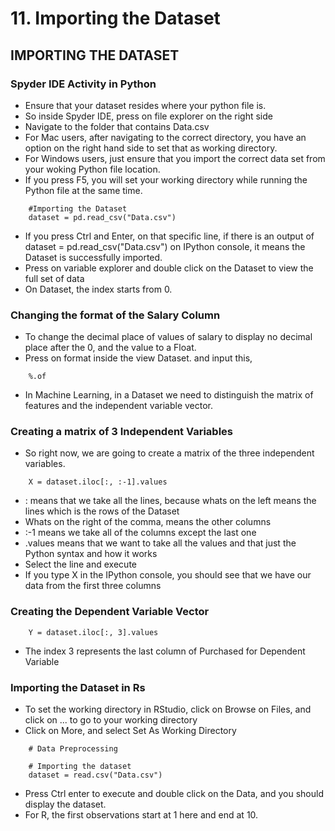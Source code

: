 # 11. Importing the Dataset

## IMPORTING THE DATASET

### Spyder IDE Activity in Python
* Ensure that your dataset resides where your python file is.
* So inside Spyder IDE, press on file explorer on the right side
* Navigate to the folder that contains Data.csv
* For Mac users, after navigating to the correct directory, you have an option on the right hand side to set that as working directory.
* For Windows users, just ensure that you import the correct data set from your woking Python file location.
* If you press F5, you will set your working directory while running the Python file at the same time.

```
	#Importing the Dataset
	dataset = pd.read_csv("Data.csv")
```
* If you press Ctrl and Enter, on that specific line, if there is an output of dataset = pd.read_csv("Data.csv") on IPython console, it means the Dataset is successfully imported.
* Press on variable explorer and double click on the Dataset to view the full set of data
* On Dataset, the index starts from 0.

### Changing the format of the Salary Column
* To change the decimal place of values of salary to display no decimal place after the 0, and the value to a Float.
* Press on format inside the view Dataset. and input this,
```
	%.of
```
* In Machine Learning, in a Dataset we need to distinguish the matrix of features and the independent variable vector.

### Creating a matrix of 3 Independent Variables
* So right now, we are going to create a matrix of the three independent variables.
```
	X = dataset.iloc[:, :-1].values
```
* : means that we take all the lines, because whats on the left means the lines which is the rows of the Dataset
* Whats on the right of the comma, means the other columns
* :-1 means we take all of the columns except the last one
* .values means that we want to take all the values and that just the Python syntax and how it works
* Select the line and execute
* If you type X in the IPython console, you should see that we have our data from the first three columns

### Creating the Dependent Variable Vector
```
	Y = dataset.iloc[:, 3].values
```
* The index 3 represents the last column of Purchased for Dependent Variable

### Importing the Dataset in Rs
* To set the working directory in RStudio, click on Browse on Files, and click on ... to go to your working directory
* Click on More, and select Set As Working Directory
```
	# Data Preprocessing

	# Importing the dataset
	dataset = read.csv("Data.csv")
```
* Press Ctrl enter to execute and double click on the Data, and you should display the dataset.
* For R, the first observations start at 1 here and end at 10.